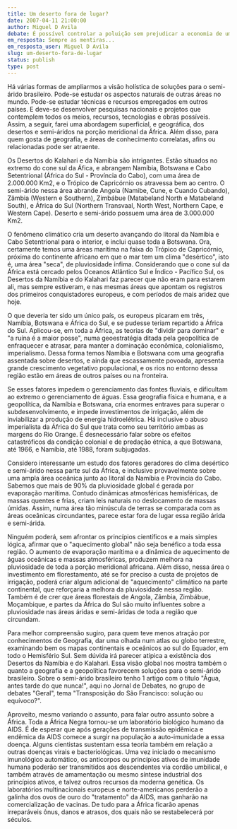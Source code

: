 ```yaml
---
title: Um deserto fora de lugar?
date: 2007-04-11 21:00:00
author: Miguel D Avila
debate: É possível controlar a poluição sem prejudicar a economia de um país?
em_resposta: Sempre as mentiras...
em_resposta_user: Miguel D Avila
slug: um-deserto-fora-de-lugar
status: publish 
type: post
---
```


Há várias formas de ampliarmos a visão holística de soluções para o semi-árido brasileiro. Pode-se estudar os aspectos naturais de outras áreas no mundo. Pode-se estudar técnicas e recursos empregados em outros países. E deve-se desenvolver pesquisas nacionais e projetos que contemplem todos os meios, recursos, tecnologias e obras possíveis. Assim, a seguir, farei uma abordagem superficial, e geográfica, dos desertos e semi-áridos na porção meridional da África. Além disso, para quem gosta de geografia, e áreas de conhecimento correlatas, afins ou relacionadas pode ser atraente.  

  

Os Desertos do Kalahari e da Namíbia são intrigantes. Estão situados no extremo do cone sul da Áfica, e abrangem Namíbia, Botswana e Cabo Setentrional (África do Sul - Província do Cabo), com uma área de 2.000.000 Km2, e o Trópico de Capricórnio os atravessa bem ao centro. O semi-árido nessa área abrande Angola (Namibe, Cune, e Cuando Cubando), Zâmbia (Western e Southern), Zimbábue (Matabeland North e Matabeland South), e África do Sul (Northern Transvaal, North West, Northern Cape, e Western Cape). Deserto e semi-árido possuem uma área de 3.000.000 Km2.  

  

O fenômeno climático cria um deserto avançando do litoral da Namíbia e Cabo Setentrional para o interior, e inclui quase toda a Botswana. Ora, certamente temos uma áreas marítima na faixa do Trópico de Capricórnio, próxima do continente africano em que o mar tem um clima "desértico", isto é, uma área "seca", de pluviosidade ínfima. Considerando que o cone sul da África está cercado pelos Oceanos Atlântico Sul e Índico - Pacífico Sul, os Desertos da Namíbia e do Kalahari faz parecer que não eram para estarem ali, mas sempre estiveram, e nas mesmas áreas que apontam os registros dos primeiros conquistadores europeus, e com períodos de mais aridez que hoje.  

  

O que deveria ter sido um único país, os europeus picaram em três, Namíbia, Botswana e África do Sul, e se pudesse teriam repartido a África do Sul. Aplicou-se, em toda a África, as teorias de "dividir para dominar" e "a ruína é a maior posse", numa geoestratégia ditada pela geopolítica de enfraquecer e atrasar, para manter a dominação econômica, colonialismo, imperialismo. Dessa forma temos Namíbia e Botswana com uma geografia assentada sobre desertos, e ainda que escassamente povoada, apresenta grande crescimento vegetativo populacional, e os rios no entorno dessa região estão em áreas de outros países ou na fronteira.   

  

Se esses fatores impedem o gerenciamento das fontes fluviais, e dificultam ao extremo o gerenciamento de águas. Essa geografia física e humana, e a geopolítica, da Namíbia e Botswana, cria enormes entraves para superar o subdesenvolvimento, e impede investimentos de irrigação, além de inviabilizar a produção de energia hidroelétrica. Há inclusive o abuso imperialista da África do Sul que trata como seu território ambas as margens do Rio Orange. É desnecessário falar sobre os efeitos catastróficos da condição colonial e de predação étnica, a que Botswana, até 1966, e Namíbia, até 1988, foram subjugadas.  

  

Considero interessante um estudo dos fatores geradores do clima desértico e semi-árido nessa parte sul da África, e inclusive provavelmente sobre uma ampla área oceânica junto ao litoral da Namíbia e Província do Cabo. Sabemos que mais de 90% da pluviosidade global é gerada por evaporação marítima. Contudo dinâmicas atmosféricas hemisféricas, de massas quentes e frias, criam leis naturais no deslocamento de massas úmidas. Assim, numa área tão minúscula de terras se comparada com as áreas oceânicas circundantes, parece estar fora de lugar essa região árida e semi-árida.  

  

Ninguém poderá, sem afrontar os princípios científicos e a mais simples lógica, afirmar que o "aquecimento global" não seja benéfico a toda essa região. O aumento de evaporação marítima e a dinâmica de aquecimento de águas oceânicas e massas atmosféricas, produzem melhora na pluviosidade de toda a porção meridional africana. Além disso, nessa área o investimento em florestamento, até se for preciso a custa de projetos de irrigação, poderá criar algum adicional de "aquecimento" climático na parte continental, que reforçaria a melhora da pluviosidade nessa região. Também é de crer que áreas florestais de Angola, Zâmbia, Zimbábue, Moçambique, e partes da África do Sul são muito influentes sobre a pluviosidade nas áreas áridas e semi-áridas de toda a região que circundam.  

  

Para melhor compreensão sugiro, para quem teve menos atração por conhecimentos de Geografia, dar uma olhada num atlas ou globo terrestre, examinando bem os mapas continentais e oceânicos ao sul do Equador, em todo o Hemisfério Sul. Sem dúvida irá parecer atípica a existência dos Desertos da Namíbia e do Kalahari. Essa visão global nos mostra também o quanto a geografia e a geopolítica favorecem soluções para o semi-árido brasileiro. Sobre o semi-árido brasileiro tenho 1 artigo com o título "Água, antes tarde do que nunca!", aqui no Jornal de Debates, no grupo de debates "Geral", tema "Transposição do São Francisco: solução ou equívoco?".   

  

Aproveito, mesmo variando o assunto, para falar outro assunto sobre a África. Toda a África Negra tornou-se um laboratório biológico humano da AIDS. É de esperar que após gerações de transmissão epidêmica e endêmica da AIDS comece a surgir na população a auto-imunidade a essa doença. Alguns cientistas sustentam essa teoria também em relação a outras doenças virais e bacteriológicas. Uma vez iniciado o mecanismo imunológico automático, os anticorpos ou princípios ativos de imunidade humana poderão ser transmitidos aos descendentes via cordão umbilical, e também através de amamentação ou mesmo síntese industrial dos princípios ativos, e talvez outros recursos da moderna genética. Os laboratórios multinacionais europeus e norte-americanos perderão a galinha dos ovos de ouro do "tratamento" da AIDS, mas ganharão na comercialização de vacinas. De tudo para a África ficarão apenas irreparáveis ônus, danos e atrasos, dos quais não se restabelecerá por séculos.
